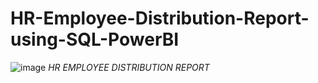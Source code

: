 # HR-Employee-Distribution-Report-using-SQL-PowerBI
![image](https://github.com/user-attachments/assets/8c2a0003-633e-4c7c-8694-92580c4d08e4)
*HR EMPLOYEE DISTRIBUTION REPORT*

